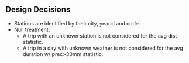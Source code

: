 ## Design Decisions

- Stations are identified by their city, yearid and code.
- Null treatment:
  - A trip with an unknown station is not considered for the avg dist statistic.
  - A trip in a day with unknown weather is not considered for the avg duration w/ prec>30mm statistic.
